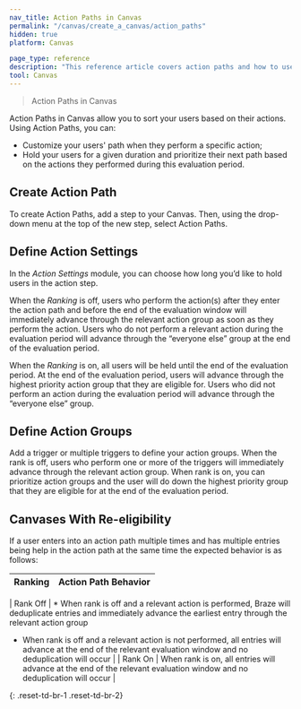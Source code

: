 ```yaml
---
nav_title: Action Paths in Canvas
permalink: "/canvas/create_a_canvas/action_paths"
hidden: true
platform: Canvas

page_type: reference
description: "This reference article covers action paths and how to use them in your Canvases."
tool: Canvas
---
```


> Action Paths in Canvas

Action Paths in Canvas allow you to sort your users based on their actions. Using Action Paths, you can: 
 
* Customize your users' path when they perform a specific action;
* Hold your users for a given duration and prioritize their next path based on the actions they performed during this evaluation period. 

## Create Action Path

To create Action Paths, add a step to your Canvas. Then, using the drop-down menu at the top of the new step, select Action Paths.

## Define Action Settings 

In the *Action Settings* module, you can choose how long you’d like to hold users in the action step. 

When the *Ranking* is off, users who perform the action(s) after they enter the action path and before the end of the evaluation window will immediately advance through the relevant action group as soon as they perform the action. Users who do not perform a relevant action during the evaluation period will advance through the “everyone else” group at the end of the evaluation period. 

When the *Ranking* is on, all users will be held until the end of the evaluation period. At the end of the evaluation period, users will advance through the highest priority action group that they are eligible for. Users who did not perform an action during the evaluation period will advance through the “everyone else” group. 

## Define Action Groups

Add a trigger or multiple triggers to define your action groups. When the rank is off, users who perform one or more of the triggers will immediately advance through the relevant action group. When rank is on, you can prioritize action groups and the user will do down the highest priority group that they are eligible for at the end of the evaluation period. 

## Canvases With Re-eligibility 

If a user enters into an action path multiple times and has multiple entries being help in the action path at the same time the expected behavior is as follows: 

| Ranking | Action Path Behavior |
|---|--------------|

| Rank Off | * When rank is off and a relevant action is performed, Braze will deduplicate entries and immediately advance the earliest entry through the relevant action group 
* When rank is off and a relevant action is not performed, all entries will advance at the end of the relevant evaluation window and no deduplication will occur |
| Rank On | When rank is on, all entries will advance at the end of the relevant evaluation window and no deduplication will occur |

{: .reset-td-br-1 .reset-td-br-2}

